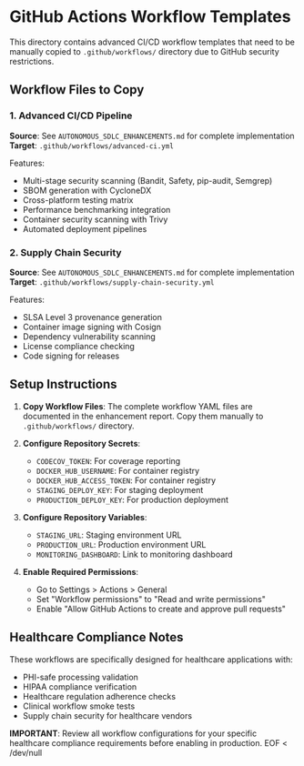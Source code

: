 # GitHub Actions Workflow Templates

This directory contains advanced CI/CD workflow templates that need to be manually copied to `.github/workflows/` directory due to GitHub security restrictions.

## Workflow Files to Copy

### 1. Advanced CI/CD Pipeline
**Source**: See `AUTONOMOUS_SDLC_ENHANCEMENTS.md` for complete implementation  
**Target**: `.github/workflows/advanced-ci.yml`

Features:
- Multi-stage security scanning (Bandit, Safety, pip-audit, Semgrep)
- SBOM generation with CycloneDX  
- Cross-platform testing matrix
- Performance benchmarking integration
- Container security scanning with Trivy
- Automated deployment pipelines

### 2. Supply Chain Security
**Source**: See `AUTONOMOUS_SDLC_ENHANCEMENTS.md` for complete implementation  
**Target**: `.github/workflows/supply-chain-security.yml`  

Features:
- SLSA Level 3 provenance generation
- Container image signing with Cosign
- Dependency vulnerability scanning
- License compliance checking
- Code signing for releases

## Setup Instructions

1. **Copy Workflow Files**:
   The complete workflow YAML files are documented in the enhancement report.
   Copy them manually to `.github/workflows/` directory.

2. **Configure Repository Secrets**:
   - `CODECOV_TOKEN`: For coverage reporting
   - `DOCKER_HUB_USERNAME`: For container registry
   - `DOCKER_HUB_ACCESS_TOKEN`: For container registry  
   - `STAGING_DEPLOY_KEY`: For staging deployment
   - `PRODUCTION_DEPLOY_KEY`: For production deployment

3. **Configure Repository Variables**:
   - `STAGING_URL`: Staging environment URL
   - `PRODUCTION_URL`: Production environment URL
   - `MONITORING_DASHBOARD`: Link to monitoring dashboard

4. **Enable Required Permissions**:
   - Go to Settings > Actions > General
   - Set "Workflow permissions" to "Read and write permissions"
   - Enable "Allow GitHub Actions to create and approve pull requests"

## Healthcare Compliance Notes

These workflows are specifically designed for healthcare applications with:
- PHI-safe processing validation
- HIPAA compliance verification  
- Healthcare regulation adherence checks
- Clinical workflow smoke tests
- Supply chain security for healthcare vendors

**IMPORTANT**: Review all workflow configurations for your specific healthcare compliance requirements before enabling in production.
EOF < /dev/null
